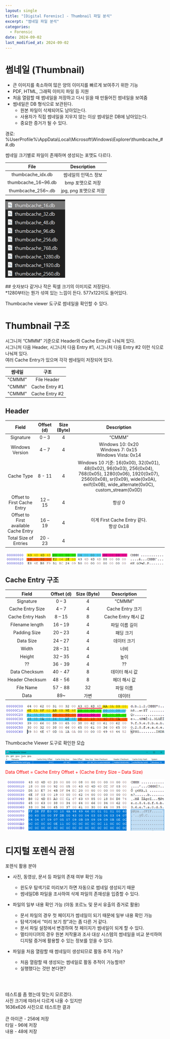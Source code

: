```yaml
---
layout: single
title: "[Digital Forenisc] - Thumbnail 파일 분석"
excerpt: "썸네일 파일 분석"
categories:
  - Forensic
date: 2024-09-02
last_modified_at: 2024-09-02
---
```


# 썸네일 (Thumbnail)

-	큰 이미지를 축소하여 많은 양의 이미지를 빠르게 보여주기 위한 기능
-	PDF, HTML, 그래픽 이미지 파일 등 지원
-	처음 열람할 때 썸네일을 저장하고 다시 읽을 때 만들어진 썸네일을 보여줌
-	썸네일은 DB 형식으로 보관된다. 
    - 원본 파일이 삭제되어도 남아있는다.
    - 사용자가 직접 썸네일을 지우지 않는 이상 썸네일은 DB에 남아있는다. 
    - 중요한 증거가 될 수 있다.

경로:<br>
%UserProfile%\AppData\Local\Microsoft\Windows\Explorer\thumbcache_##.db 

썸네일 크기별로 파일이 존재하며 생성되는 포맷도 다르다.<br>

|         File        	|       Description      	|
|:-------------------:	|:----------------------:	|
|  thumbcache_idx.db  	|  썸네일의 인덱스 정보  	|
| thumbcache_16~96.db 	|    bmp 포맷으로 저장   	|
|  thumbcache_256~.db 	| jpg, png 포맷으로 저장 	|


![Thumbnail](/assets/forensic/Thumbnail/Thumbnail.png "Thumbnail")

\#\# 숫자보다 같거나 작은 픽셀 크기의 이미지로 저장된다.<br>
*1280부터는 뭔가 섞여 있는 느낌이 든다. 577x122이도 들어있다. 

Thumbcache viewer 도구로 썸네일을 확인할 수 있다. 

# Thumbnail 구조

시그니처 “CMMM” 기준으로 Header와 Cache Entry로 나눠져 있다. <br>
시그니처 다음 Header, 시그니처 다음 Entry #1, 시그니처 다음 Entry #2 이런 식으로 나눠져 있다.<br> 
여러 Cache Entry가 있으며 각각 썸네일이 저장되어 있다.<br>

| 썸네일 	|      구조      	|
|:------:	|:--------------:	|
| "CMMM" 	|   File Header  	|
| "CMMM" 	| Cache Entry #1 	|
| "CMMM" 	| Cache Entry #2 	|

## Header

|                     Field                    |     Offset (d)    |     Size (Byte)    |                                                                                               Description                                                                                             |
|:--------------------------------------------:|:-----------------:|:------------------:|:-----------------------------------------------------------------------------------------------------------------------------------------------------------------------------------------------------:|
|                   Signature                  |        0 – 3      |          4         |                                                                                                 “CMMM”                                                                                                |
|                Windows Version               |        4 – 7      |          4         |                                                                          Windows 10: 0x20<br> Windows 7: 0x15<br> Windows Vista: 0x14                                                                         |
|                   Cache Type                 |       8 - 11      |          4         |     Windows 10 기준: 16(0x00), 32(0x01), 48(0x02), 96(0x03), 256(0x04), 768(0x05), 1280(0x06), 1920(0x07), 2560(0x08), sr(0x09), wide(0x0A), exif(0x0B), wide_alternate(0x0C), custom_stream(0x0D)    |
|          Offset to First Cache Entry         |       12 – 15     |          4         |                                                                                                 항상 0                                                                                                |
|     Offset to First available Cache Entry    |       16 – 19     |          4         |                                                                                 이게 First Cache Entry 같다.<br> 항상 0x18                                                                               |
|             Total Size of Entries            |       20 - 23     |          4         |                                                                                                                                                                                                       |


![Thumbnail](/assets/forensic/Thumbnail/Header.png "Thumbnail Header")

## Cache Entry 구조


|           Field         |   Offset (d)   |     Size (Byte)    |         Description        |
|:-----------------------:|:--------------:|:------------------:|:--------------------------:|
|         Signature       |      0 – 3     |          4         |            “CMMM”          |
|     Cache Entry Size    |      4 – 7     |          4         |       Cache Entry 크기     |
|     Cache Entry Hash    |      8 – 15    |          8         |     Cache Entry 해시 값    |
|      Filename length    |     16 – 19    |          4         |        파일 이름 길이      |
|       Padding Size      |     20 – 23    |          4         |          패딩 크기         |
|         Data Size       |     24 – 27    |          4         |         데이터 크기        |
|           Width         |     28 – 31    |          4         |             너비           |
|          Height         |     32 – 35    |          4         |             높이           |
|            ??           |     36 - 39    |          4         |              ??            |
|       Data Checksum     |     40 - 47    |          8         |        데이터 해시 값      |
|      Header Checksum    |     48 - 56    |          8         |         헤더 해시 값       |
|         File Name       |     57 - 88    |          32        |          파일 이름         |
|           Data          |       89~      |         가변       |            데이터          |


![Thumbnail](/assets/forensic/Thumbnail/cache_entry.png "Thumbnail Cache Entry")

Thumbcache Viewer 도구로 확인한 모습 

![Thumbnail](/assets/forensic/Thumbnail/thumbcache_viewer.png "thumbcache_viewer")


<span style = "color: red">Data Offset = Cache Entry Offset + (Cache Entry Size – Data Size)</span>

![Thumbnail](/assets/forensic/Thumbnail/Header+Entry.png "Thumbnail Header+Entry")


# 디지털 포렌식 관점

포렌식 활용 분야
-	사진, 동영상, 문서 등 파일의 존재 여부 확인 가능
    - 윈도우 탐색기로 미리보기 하면 자동으로 썸네일 생성되기 때문
    - 썸네일DB 파일을 조사하여 삭제 파일의 존재성을 입증할 수 있다.

-	파일의 일부 내용 확인 가능 (야동 포르노 및 문서 유출의 증거로 활용)
    - 문서 파일의 경우 첫 페이지가 썸네일이 되기 때문에 일부 내용 확인 가능
    - 탐색기에서 “미리 보기 창”과는 좀 다른 거 같다. 
    - 문서 파일 설정에서 변경하여 첫 페이지가 썸네일이 되게 할 수 있다.
    - 멀티미디어의 경우 원본 저작물과 조사 대상 시스템의 썸네일을 비교 분석하여 디지털 증거에 활용할 수 있는 정보를 얻을 수 있다.

-	파일을 처음 열람할 때 썸네일이 생성되므로 활동 추적 가능?
    - 처음 열람할 때 생성되는 썸네일로 활동 추적이 가능할까?
    - 실행했다는 것만 본다면?

<br>
<br>

테스트를 좀 했는데 맞는지 모르겠다.<br> 사진 크기에 따라서 다르게 나올 수 있지만<br>
1636x626 사진으로 테스트한 결과<br>  
큰 아이콘 - 256에 저장<br>
타일 - 96에 저장<br>
내용 - 48에 저장<br>

